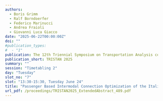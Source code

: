 ```yaml
---
authors:
  - Boris Grimm
  - Ralf Borndoerfer
  - Federico Marinucci
  - Andrea Fraioli
  - Giovanni Luca Giacco
date: "2025-06-22T00:00:00Z"
doi: ""
#publication_types:
#  - "1"
publication: The 12th Triennial Symposium on Transportation Analysis conference
publication_short: TRISTAN 2025
summary: ""
session: "Timetabling 2"
day: "Tuesday"
slot_no: "7"
slot: "13:30-15:30, Tuesday June 24"
title: "Passenger Based Intermodal Connection Optimization of the Italian Passenger Railway Network"
url_pdf: /proceedings/TRISTAN2025_ExtendedAbstract_489.pdf
---
```

